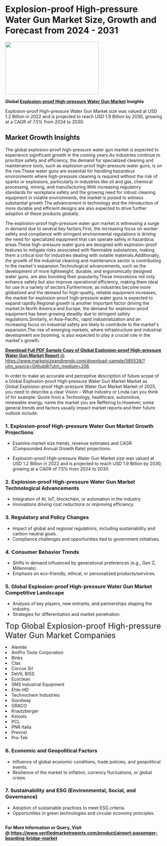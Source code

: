 <H1>Explosion-proof High-pressure Water Gun Market Size, Growth and Forecast from 2024 - 2031</H1><img class="aligncenter size-medium wp-image-584254" src="https://thirdeyenews.in/wp-content/uploads/2024/09/Global-Market-Research-300x168.jpeg" alt="" width="300" height="168" /><p><strong>Global&nbsp;<a href="https://www.marketsizeandtrends.com/download-sample/585538/?utm_source=Github8j?utm_medium=206">Explosion-proof High-pressure Water Gun Market</a> Insights</strong></p><p>Explosion-proof High-pressure Water Gun Market size was valued at USD 1.2 Billion in 2022 and is projected to reach USD 1.9 Billion by 2030, growing at a CAGR of 7.5% from 2024 to 2030.</p><p><h2>Market Growth Insights</h2> <p>The global explosion-proof high-pressure water gun market is expected to experience significant growth in the coming years.As industries continue to prioritize safety and efficiency, the demand for specialized cleaning and maintenance tools, such as explosion-proof high-pressure water guns, is on the rise.These water guns are essential for handling hazardous environments where high-pressure cleaning is required without the risk of sparks or explosions, particularly in industries like oil and gas, chemical processing, mining, and manufacturing.With increasing regulatory standards for workplace safety and the growing need for robust cleaning equipment in volatile environments, the market is poised to witness substantial growth.The advancement in technology and the introduction of more durable and efficient designs are also expected to drive further adoption of these products globally.</p> <p><a href="#"></a></p> <p>The explosion-proof high-pressure water gun market is witnessing a surge in demand due to several key factors.First, the increasing focus on worker safety and compliance with stringent environmental regulations is driving the need for specialized equipment that can operate safely in hazardous areas.These high-pressure water guns are designed with explosion-proof features to mitigate risks associated with flammable substances, making them a critical tool for industries dealing with volatile materials.Additionally, the growth of the industrial cleaning and maintenance sector is contributing to the market's expansion.Technological advancements, such as the development of more lightweight, durable, and ergonomically designed water guns, are also boosting their popularity.These innovations not only enhance safety but also improve operational efficiency, making them ideal for use in a variety of sectors.Furthermore, as industries become more globalized and the demand for high-quality, reliable equipment increases, the market for explosion-proof high-pressure water guns is expected to expand rapidly.Regional growth is another important factor driving the market.In North America and Europe, the demand for explosion-proof equipment has been growing steadily due to stringent safety regulations.Similarly, in Asia-Pacific, rapid industrialization and an increasing focus on industrial safety are likely to contribute to the market's expansion.The rise of emerging markets, where infrastructure and industrial development are booming, is also expected to play a crucial role in the market's growth.</p> <p><a href="#"></p><p><span class=""><strong>Download Full PDF Sample Copy of Global Explosion-proof High-pressure Water Gun Market Report</strong> @ <a href="https://www.marketsizeandtrends.com/download-sample/585538/?utm_source=Github8j?utm_medium=206" target="_blank">https://www.marketsizeandtrends.com/download-sample/585538/?utm_source=Github8j?utm_medium=206</a></span></p><p>In order to make an accurate and perceptive description of future scope of a Global&nbsp;Explosion-proof High-pressure Water Gun Market Market as Global&nbsp;Explosion-proof High-pressure Water Gun Market Market of 2025, you need to describe a clear Vision &ndash; What Industry or Linda can you think of for example: Quote from a Technology, healthcare, automotive, renewable energy, name the market you are Reffering to.However, some general trends and factors usually impact market reports and their future outlook include:</p><h3>1.&nbsp;<strong>Explosion-proof High-pressure Water Gun Market Growth Projections</strong></h3><ul><li>Examine market size trends, revenue estimates and CAGR (Compounded Annual Growth Rate) projections.</li><li><p>Explosion-proof High-pressure Water Gun Market size was valued at USD 1.2 Billion in 2022 and is projected to reach USD 1.9 Billion by 2030, growing at a CAGR of 7.5% from 2024 to 2030.</p></li></ul><h3>2.&nbsp;<strong>Explosion-proof High-pressure Water Gun Market Technological Advancements</strong></h3><ul><li>Integration of AI, IoT, blockchain, or automation in the industry.</li><li>Innovations driving cost reductions or improving efficiency.</li></ul><h3>3.&nbsp;<strong>Regulatory and Policy Changes</strong></h3><ul><li>Impact of global and regional regulations, including sustainability and carbon-neutral goals.</li><li>Compliance challenges and opportunities tied to government initiatives.</li></ul><h3>4.&nbsp;<strong>Consumer Behavior Trends</strong></h3><ul><li>Shifts in demand influenced by generational preferences (e.g., Gen Z, Millennials).</li><li>Emphasis on eco-friendly, ethical, or personalized products/services.</li></ul><h3>5.&nbsp;<strong>Global Explosion-proof High-pressure Water Gun Market Competitive Landscape</strong></h3><ul><li>Analysis of key players, new entrants, and partnerships shaping the industry.</li><li>Strategies for differentiation and market penetration.</li></ul><p data-pm-slice="1 1 []"><span style="color: inherit; font-family: inherit; font-size: 25px;">Top Global Explosion-proof High-pressure Water Gun Market Companies</span></p><div class="" data-test-id=""><p><li>Alemite</li><li> AmPro Tools Corporation</li><li> Binks</li><li> Clas</li><li> Corcos Srl</li><li> DeVIL BISS</li><li> Ecoclean</li><li> SMS Industrial Equipment</li><li> Ehle-HD</li><li> Technochem Industries</li><li> Goodway</li><li> GRACO</li><li> Krautzberger</li><li> Kstools</li><li> PCL</li><li> PNR Italia</li><li> Prevost</li><li> Pro-Tek</li></p></div><h3>6.&nbsp;<strong>Economic and Geopolitical Factors</strong></h3><ul><li>Influence of global economic conditions, trade policies, and geopolitical events.</li><li>Resilience of the market to inflation, currency fluctuations, or global crises.</li></ul><h3>7.&nbsp;<strong>Sustainability and ESG (Environmental, Social, and Governance)</strong></h3><ul><li>Adoption of sustainable practices to meet ESG criteria.</li><li>Opportunities in green technologies and circular economy principles.</li></ul><h2><strong style="font-size: 14px;">For More Information or Query, Visit @&nbsp;</strong><a style="background-color: #ffffff; font-size: 14px;" href="https://www.marketsizeandtrends.com/report/explosion-proof-high-pressure-water-gun-market/" target="_blank">https://www.verifiedmarketreports.com/product/airport-passenger-boarding-bridge-market</a></h2>